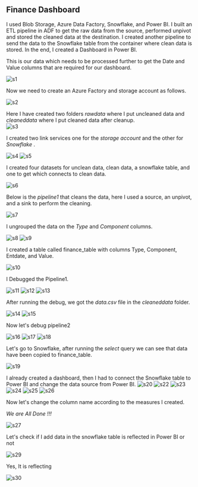 ## Finance Dashboard

I used Blob Storage, Azure Data Factory, Snowflake, and Power BI. I built an ETL pipeline in ADF to get the raw data from the source, performed unpivot and stored the cleaned data at the destination. I created another pipeline to send the data to the Snowflake table from the container where clean data is stored. In the end, I created a Dashboard in Power BI.



This is our data which needs to be processed further to get the Date and Value columns that are required for our dashboard.<br>

![s1](https://github.com/user-attachments/assets/5c83b42c-2aa3-4cb3-8835-02c61c4bcd61)

Now we need to create an Azure Factory and storage account as follows. <br>

![s2](https://github.com/user-attachments/assets/c03cd39e-f0c8-4a67-a2c7-841f5255c763)

Here I have created two folders *rawdata* where I put uncleaned data and *cleaneddata* where I put cleaned data after cleanup.<br>
![s3](https://github.com/user-attachments/assets/62b8bae5-9d83-4db7-88ea-2fa31d645005)

I created two link services one for the *storage account* and the other for *Snowflake* .<br>

![s4](https://github.com/user-attachments/assets/89ec7c00-31c8-404a-b58c-307434c2bcaa)
![s5](https://github.com/user-attachments/assets/40200f10-430a-4235-a8ff-030ceb15144a)

I created four datasets for unclean data, clean data, a snowflake table, and one to get which connects to clean data.<br>

![s6](https://github.com/user-attachments/assets/07e184d6-c3ad-4947-bb65-c0a934d4bbeb)

Below is the *pipeline1* that cleans the data, here I used a source, an unpivot, and a sink to perform the cleaning.<br>

![s7](https://github.com/user-attachments/assets/370abea7-9f6a-49a0-8bcb-f68f337e0913)

I ungrouped the data on the *Type* and *Component* columns.

![s8](https://github.com/user-attachments/assets/c4a0b335-4818-4ef5-8c07-eb635119cc7c)
![s9](https://github.com/user-attachments/assets/06777aa2-b5e4-4716-bc4b-bdefa16066ce)

I created a table called finance_table with columns Type, Component, Entdate, and Value.

![s10](https://github.com/user-attachments/assets/07297b91-b9f7-4ab9-a237-e023cddc055c)

I Debugged the Pipeline1.

![s11](https://github.com/user-attachments/assets/ca0eb703-c65c-4727-98a4-52246e517dd5)
![s12](https://github.com/user-attachments/assets/76afa7d4-e753-4c53-ac4e-9eb39ec8868d)
![s13](https://github.com/user-attachments/assets/d381e9b5-8cdf-4407-8f67-fdbf2799307d)

After running the debug, we got the *data.csv* file in the *cleaneddata* folder.

![s14](https://github.com/user-attachments/assets/e48f4633-0948-4b87-b955-1ac0913dec6a)
![s15](https://github.com/user-attachments/assets/39cbe099-4a20-4622-af56-03689b082e21)

Now let's debug pipeline2

![s16](https://github.com/user-attachments/assets/8b1bc027-8d72-4a47-baf6-0e3bd1d95a87)
![s17](https://github.com/user-attachments/assets/72b85404-60d3-4065-a089-df2b28fb2b01)
![s18](https://github.com/user-attachments/assets/8db6eabe-782c-4acf-8f46-99b77a1e49bc)

Let's go to Snowflake, after running the *select* query we can see that data have been copied to finance_table.

![s19](https://github.com/user-attachments/assets/b34d3866-d5ec-42f6-8944-85492aee19e2)

I already created a dashboard, then I had to connect the Snowflake table to Power BI and change the data source from Power BI.
![s20](https://github.com/user-attachments/assets/d3013cfb-0056-4021-80c0-a2e662f218c4)
![s22](https://github.com/user-attachments/assets/f01c10f3-a18e-409a-8486-f32d13937f13)
![s23](https://github.com/user-attachments/assets/6d3f7f6e-5158-4aec-bb8a-5a87515dbe91)
![s24](https://github.com/user-attachments/assets/1a67a08c-37b3-4b64-a198-b8dc0fe58763)
![s25](https://github.com/user-attachments/assets/6d912a1f-e6d6-419b-8920-57c379ff9edf)
![s26](https://github.com/user-attachments/assets/bcc45ed5-0308-4715-9da6-b0d9524cb319)

Now let's change the column name according to the measures I created.

*We are All Done !!!*

![s27](https://github.com/user-attachments/assets/a7b869ce-a783-4da1-8dce-04cac0490dcd)

Let's check if I add data in the snowflake table is reflected in Power BI or not

![s29](https://github.com/user-attachments/assets/95f6bbe0-e957-45d4-9da4-00becdc801c6)

Yes, It is reflecting

![s30](https://github.com/user-attachments/assets/361a7428-8458-4eab-9552-3c1a9c973ad5)



